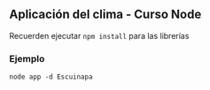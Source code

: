 ## Aplicación del clima - Curso Node

Recuerden ejecutar ```npm install``` para las librerías

### Ejemplo
```
node app -d Escuinapa
```
